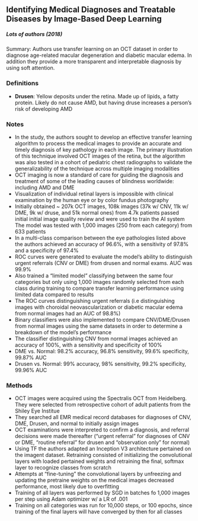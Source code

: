 ## Identifying Medical Diagnoses and Treatable Diseases by Image-Based Deep Learning

##### **Lots of authors (2018)**

Summary: Authors use transfer learning on an OCT dataset in order to diagnose age-related macular degeneration and diabetic macular edema.  In addition they provide a more transparent and interpretable diagnosis by using soft attention.  

### Definitions
- **Drusen**: Yellow deposits under the retina.  Made up of lipids, a fatty protein.  Likely do not cause AMD, but having druse increases a person’s risk of developing AMD

### Notes 
- In the study, the authors sought to develop an effective transfer learning algorithm to process the medical images to provide an accurate and timely diagnosis of key pathology in each image.  The primary illustration of this technique involved OCT images of the retina, but the algorithm was also tested in a cohort of pediatric chest radiographs to validate the generalizability of the technique across multiple imaging modalities
- OCT imaging is now a standard of care for guiding the diagnosis and treatment of some of the leading causes of blindness worldwide: including AMD and DME
- Visualization of individual retinal layers is impossible with clinical examination by the human eye or by color fundus photography
- Initially obtained ~ 207k OCT images, 108k images (37k w/ CNV, 11k w/ DME, 9k w/ druse, and 51k normal ones) from 4.7k patients passed initial initial image quality review and were used to train the AI system The model was tested with 1,000 images (250 from each category) from 633 patients
- In a multi-class comparison between the eye pathologies listed above the authors achieved an accuracy of 96.6%, with a sensitivity of 97.8% and a specificity of 97.4%
- ROC curves were generated to evaluate the model’s ability to distinguish urgent referrals (CNV or DME) from drusen and normal exams.  AUC was 99.9% 
- Also trained a “limited model” classifying between the same four categories but only using 1,000 images randomly selected from each class during training to compare transfer learning performance using limited data compared to results
- The ROC curves distinguishing urgent referrals (i.e distinguishing images with choroidal neovascularization or diabetic macular edema from normal images had an AUC of 98.8%)
- Binary classifiers were also implemented to compare CNV/DME/Drusen from normal images using the same datasets in order to determine a breakdown of the model’s performance
- The classifier distinguishing CNV from normal images achieved an accuracy of 100%, with a sensitivity and specificity of 100%
- DME vs. Normal: 98.2% accuracy, 96.8% sensitivity, 99.6% specificity, 99.87% AUC
- Drusen vs. Normal: 99% accuracy, 98% sensitivity, 99.2% specificity, 99.96% AUC

### Methods
- OCT images were acquired using the Spectralis OCT from Heidelberg.  They were selected from retrospective cohort of adult patients from the Shiley Eye Institue 
- They searched all EMR medical record databases for diagnoses of CNV, DME, Drusen, and normal to initially assign images
- OCT examinations were interpreted to confirm a diagnosis, and referral decisions were made thereafter (“urgent referral” for diagnoses of CNV or DME, “routine referral” for drusen and “observation only” for normal)
- Using TF the authors adapted an Inception V3 architecture pertained on the imagent dataset.  Retraining consisted of initializing the convolutional layers with loaded pertained weights and retraining the final, softmax layer to recognize classes from scratch
- Attempts at “fine-tuning” the convolutional layers by unfreezing and updating the pretraine weights on the medical images decreased performance, most likely due to overfitting
- Training of all layers was performed by SGD in batches fo 1,000 images per step using Adam optimizer w/ a LR of .001
- Training on all categories was run for 10,000 steps, or 100 epochs, since training of the final layers will have converged by then for all classes
